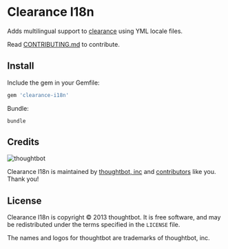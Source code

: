 Clearance I18n
==============

Adds multilingual support to [clearance] using YML locale files.

[clearance]: https://github.com/thoughtbot/clearance

Read [CONTRIBUTING.md](/CONTRIBUTING.md) to contribute.

Install
-------

Include the gem in your Gemfile:

```ruby
gem 'clearance-i18n'
```

Bundle:

    bundle

Credits
-------

![thoughtbot](http://presskit.thoughtbot.com/images/thoughtbot-logo-for-readmes.svg)

Clearance I18n is maintained by [thoughtbot, inc](http://thoughtbot.com/community)
and [contributors] like you. Thank you!

[contributors]: https://github.com/thoughtbot/clearance-i18n/contributors

License
-------

Clearance I18n is copyright © 2013 thoughtbot. It is free software, and may be
redistributed under the terms specified in the `LICENSE` file.

The names and logos for thoughtbot are trademarks of thoughtbot, inc.
